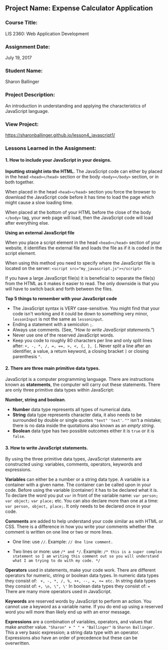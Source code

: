 ## Project Name:  Expense Calculator Application

### Course Title:
LIS 2360:  Web Application Development

### Assignment Date:  
July 19, 2017

### Student Name:  
Sharon Ballinger

### Project Description:
An introduction in understanding and applying the characteristics of JavaScript language.

### View Project:
https://sharonballinger.github.io/lesson4_javascript1/

### Lessons Learned in the Assignment:

#### 1. How to include your JavaScript in your designs.

**Inputting straight into the HTML.**
The JavaScript code can either by placed in the head `<head></head>` section or the body `<body></body>` section, or in both together.

When placed in the head `<head></head>` section you force the browser to download the JavaScript code before it has time to load the page which might cause a slow loading time.

When placed at the bottom of your HTML before the close of the body `</body>` tag, your web page will load, then the JavaScript code will load after everything else.

**Using an external JavaScript file**

When you place a script element in the head `<head></head>` section of your website, it identifies the external file and loads the file as if it is coded in the script element.

When using this method you need to specify where the JavaScript file is located on the server:
`<script src="my_javascript.js"></script>`

If you have a large JavaScript file(s) it is beneficial to separate the file(s) from the HTML as it makes it easier to read. The only downside is that you will have to switch back and forth between the files.

**Top 5 things to remember with your JavaScript code**
- The JavaScript syntax is VERY case-sensitive. You might find that your code isn't working and it could be down to something very minor, `lessonInput` is not the same as `lessoninput`. 
- Ending a statement with a semicolon `;`.
- Always use comments. (See, *"How to write JavaScript statements."*)
- Never use one of the reserved JavaScript words.
- Keep you code to roughly 80 characters per line and only split lines after: `+, -, *, /, =, ==, >, <, {, }, [`. Never split a line after an identifier, a value, a return keyword, a closing bracket `]` or closing parenthesis `"`.


#### 2. There are three main primitive data types.
JavaScript is a computer programming language. There are instructions known as **statements**, the computer will carry out these statements. There are only three primitive data types within JavaScript:

**Number, string and boolean**.
- **Number** data type represents all types of numerical data.
- **String** data type represents character data, it also needs to be surrounded by double or single quotes `"text"` `'text'`. `""` isn't a mistake; there is no data inside the quotations also known as an *empty string*.
- **Boolean** data type has two possible outcomes either it is `true` or it is `false`.


#### 3. How to write JavaScript statements.
By using the three primitive data types, JavaScript statements are constructed using: variables, comments, operators, keywords and expressions.

**Variables** can either be a number or a string data type. A variable is a container with a given name. The container can be called upon in your code. Before using the variable (container) it has to be declared what it is. To declare the word you put `var` in front of the variable name: `var person;` `var object;` `var place;` etc. You can also declare more than one at a time: `var person, object, place;`. It only needs to be declared once in your code.

**Comments** are added to help understand your code similar as with HTML or CSS.
There is a difference in how you write your comments whether the comment is written on one line or two or more lines.
- One line: use `//`. 
  Example: `// One line comment.`

- Two lines or more: use `/* and */`. 
  Example: `/* this is a super complex statement so I am writing this comment out so you will understand what I am trying to do with my code. */`

**Operators** used in statements, make your code work. There are different operators for numeric, string or boolean data types. 
In numeric data types they consist of: ` +, -, *, /, %, ++, --, =, += etc.`
In string data types they consist of: `+, \n, \", \'`
In boolean data types they consist of: `=`
There are many more operators used in JavaScript.

**Keywords** are reserved words by JavaScript to perform an action. You cannot use a keyword as a variable name. If you do end up using a reserved word you will more than likely end up with an error message.

**Expressions** are a combination of variables, operators, and values that make another value.
`"Sharon" + " " + "Ballinger"` is `Sharon Ballinger`. This a very basic expression; a string data type with an operator. Expressions also have an order of precedence but these can be overwritten.





